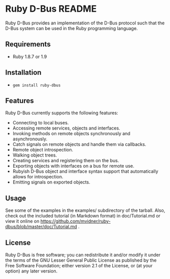 # Ruby D-Bus README

Ruby D-Bus provides an implementation of the D-Bus protocol such that the
D-Bus system can be used in the Ruby programming language.

## Requirements

- Ruby 1.8.7 or 1.9

## Installation

- `gem install ruby-dbus`

## Features

Ruby D-Bus currently supports the following features:

 * Connecting to local buses.
 * Accessing remote services, objects and interfaces.
 * Invoking methods on remote objects synchronously and asynchronously.
 * Catch signals on remote objects and handle them via callbacks.
 * Remote object introspection.
 * Walking object trees.
 * Creating services and registering them on the bus.
 * Exporting objects with interfaces on a bus for remote use.
 * Rubyish D-Bus object and interface syntax support that automatically
   allows for introspection.
 * Emitting signals on exported objects.

## Usage

 See some of the examples in the examples/ subdirectory of the tarball.
 Also, check out the included tutorial (in Markdown format) in doc/Tutorial.md
 or view it online on
 <https://github.com/mvidner/ruby-dbus/blob/master/doc/Tutorial.md> .

## License

 Ruby D-Bus is free software; you can redistribute it and/or modify it
 under the terms of the GNU Lesser General Public License as published by the
 Free Software Foundation; either version 2.1 of the License, or (at
 your option) any later version.
